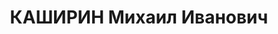 ---
title: КАШИРИН Михаил Иванович
description: "1899 г.р., русский, член ВКП(б) с 1925, капитан, нач. боепитания 232\
  \ СП СибВО. \n  Арестован 02.08.1937. \n  ВКВС - 13.06.1938, ВМН. Расстрелян 13.06.1938,\
  \ Новосибирск"
---